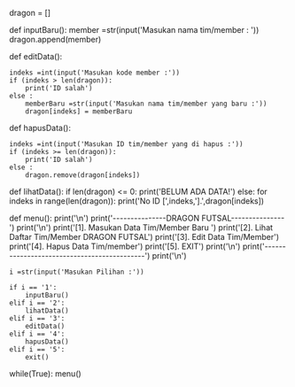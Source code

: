 dragon = []

def inputBaru():
	member =str(input('Masukan nama tim/member : '))
	dragon.append(member)
	
def editData():
	
	indeks =int(input('Masukan kode member :'))
	if (indeks > len(dragon)):
		print('ID salah')
	else :
		memberBaru =str(input('Masukan nama tim/member yang baru :'))
		dragon[indeks] = memberBaru

def hapusData():
	
	indeks =int(input('Masukan ID tim/member yang di hapus :'))
	if (indeks >= len(dragon)):
		print('ID salah')
	else :
		dragon.remove(dragon[indeks])
	
	
def lihatData():
	if len(dragon) <= 0:
		print('BELUM ADA DATA!')
	else:
		for indeks in range(len(dragon)):
			print('No ID [',indeks,'].',dragon[indeks])

def menu():
	print('\n')
	print('---------------DRAGON FUTSAL---------------')
	print('\n')
	print('[1]. Masukan Data Tim/Member Baru ')
	print('[2]. Lihat Daftar Tim/Member DRAGON FUTSAL')
	print('[3]. Edit Data Tim/Member')
	print('[4]. Hapus Data Tim/member')
	print('[5]. EXIT')
	print('\n')
	print('--------------------------------------------') 
	print('\n')
	
	i =str(input('Masukan Pilihan :'))
	
	if i == '1':
		inputBaru()
	elif i == '2':
		lihatData()
	elif i == '3':
		editData()
	elif i == '4':
		hapusData()
	elif i == '5':
		exit()
		
while(True):
	menu()
